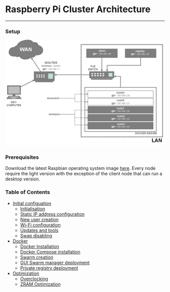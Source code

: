 # Raspberry Pi Cluster Architecture
---

### Setup

![network-scheme.jpg](/assets/images/network-scheme.jpg "Philadelphia's Magic Gardens")

### Prerequisites

Download the latest Raspbian operating system image [here](https://www.raspberrypi.org/downloads/raspbian/). Every node require the light version with the exception of the client node that can run a desktop version.

### Table of Contents
- [Initial configuation]()
   - [Initialisation]() 
   - [Static IP address configuration]() 
   - [New user creation]() 
   - [Wi-Fi configuration]() 
   - [Updates and tools]() 
   - [Swap disabling]() 
- [Docker]()
   - [Docker Installation]()
   - [Docker Compose installation]()
   - [Swarm creation]()
   - [GUI Swarm manager deployment]()
   - [Private registry deployment]()
- [Optimization]()
    - [Overclocking]()
    - [ZRAM Optimization]()